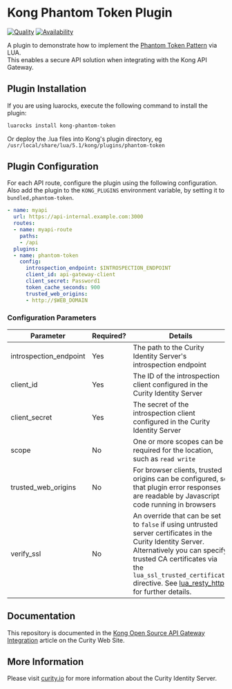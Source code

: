 # Kong Phantom Token Plugin

[![Quality](https://img.shields.io/badge/quality-experiment-red)](https://curity.io/resources/code-examples/status/)
[![Availability](https://img.shields.io/badge/availability-source-blue)](https://curity.io/resources/code-examples/status/)

A plugin to demonstrate how to implement the [Phantom Token Pattern](https://curity.io/resources/learn/phantom-token-pattern/) via LUA.\
This enables a secure API solution when integrating with the Kong API Gateway.

## Plugin Installation

If you are using luarocks, execute the following command to install the plugin:

```bash
luarocks install kong-phantom-token
```

Or deploy the .lua files into Kong's plugin directory, eg `/usr/local/share/lua/5.1/kong/plugins/phantom-token`

## Plugin Configuration

For each API route, configure the plugin using the following configuration.\
Also add the plugin to the `KONG_PLUGINS` environment variable, by setting it to `bundled,phantom-token`.

```yaml
- name: myapi
  url: https://api-internal.example.com:3000
  routes:
  - name: myapi-route
    paths:
    - /api
  plugins:
  - name: phantom-token
    config:
      introspection_endpoint: $INTROSPECTION_ENDPOINT
      client_id: api-gateway-client
      client_secret: Password1
      token_cache_seconds: 900
      trusted_web_origins:
      - http://$WEB_DOMAIN
```

### Configuration Parameters

| Parameter | Required? | Details |
| --------- | --------- | ------- |
| introspection_endpoint | Yes | The path to the Curity Identity Server's introspection endpoint |
| client_id | Yes | The ID of the introspection client configured in the Curity Identity Server |
| client_secret | Yes | The secret of the introspection client configured in the Curity Identity Server |
| scope | No | One or more scopes can be required for the location, such as `read write` |
| trusted_web_origins | No | For browser clients, trusted origins can be configured, so that plugin error responses are readable by Javascript code running in browsers |
| verify_ssl | No | An override that can be set to `false` if using untrusted server certificates in the Curity Identity Server. Alternatively you can specify trusted CA certificates via the `lua_ssl_trusted_certificate` directive. See [lua_resty_http](https://github.com/ledgetech/lua-resty-http#request_uri) for further details. |

## Documentation

This repository is documented in the [Kong Open Source API Gateway Integration](https://curity.io/resources/learn/integration-kong-open-source/) article on the Curity Web Site.

## More Information

Please visit [curity.io](https://curity.io/) for more information about the Curity Identity Server.
